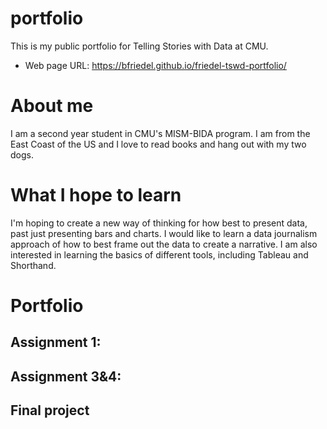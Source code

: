 # portfolio
This is my public portfolio for Telling Stories with Data at CMU.
- Web page URL: https://bfriedel.github.io/friedel-tswd-portfolio/

# About me
I am a second year student in CMU's MISM-BIDA program. I am from the East Coast of the US and I love to read books and hang out with my two dogs.

# What I hope to learn
I'm hoping to create a new way of thinking for how best to present data, past just presenting bars and charts. I would like to learn a data journalism approach of how to best frame out the data to create a narrative. I am also interested in learning the basics of different tools, including Tableau and Shorthand.

# Portfolio

## Assignment 1: 

## Assignment 3&4:

## Final project


